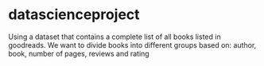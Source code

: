 # datascienceproject
Using a dataset that contains a complete list of all books listed in goodreads. We want to divide books into different groups based on: author, book, number of pages, reviews and rating
